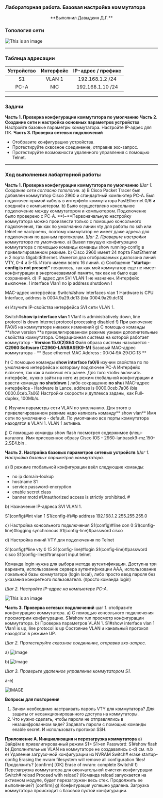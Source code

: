 ### Лабораторная работа. Базовая настройка коммутатора  
<p style="text-align: center;"> **Выполнил Давыдкин Д.Г.** </p>

### Топология сети

![This is an image](https://github.com/Neogun/CISCO-LABS/blob/main/LAB_01/Images/Topology%20Network.jpg)

------------


### Таблица адресации
| Устройство   |  Интерфейс | IP-адрес / префикс  |
| :------------: | :------------: | :------------: |
| S1  | VLAN 1  | 192.168.1.2 /24  |
| PC-A  | NIC  | 192.168.1.10 /24  |



------------
### Задачи
**Часть 1. Проверка конфигурации коммутатора по умолчанию**
**Часть 2. Создание сети и настройка основных параметров устройства**
Настройте базовые параметры коммутатора.
Настройте IP-адрес для ПК.
**Часть 3. Проверка сетевых подключений**
- Отобразите конфигурацию устройства.
- Протестируйте сквозное соединение, отправив эхо-запрос.
- Протестируйте возможности удаленного управления с помощью Telnet.

------------
### Ход выполнения лабарторной работы
**Часть 1. Проверка конфигурации коммутатора по умолчанию**
*Шаг 1. Создание сети согласно топологии.*
a) В Cisco Packet Tracer был добавлен коммутатор Cisco 2960 и стандартный компьютер PC-A. Был подключен прямой кабель в интерфейс коммутатора FastEthernet 0/6 и соединён с компьютером. 
b)  Было осуществлено консольное подключение между коммутатором и компьютером. Подключение было проверено c PC-A.
**!~**Первоначальную настройку коммутатора можно произвести только с помощью консольного подключения, так как по умолчанию линии vty для работы по ssh или telnet не настроены, поэтому коммутатор не имеет даже адреса для подключения по данным протоколам.
*Шаг 2. Проверьте настройки коммутатора по умолчанию.*
a) Вывел текущую конфигурацию коммутатора с помощью команды команды show running-config  в привелигированном режиме.
b) Cisco 2960 имеет 24 порта FastEthernet и 2 порта GigabitEthernet. Имеется два отображаемых диапозона линий VTY, 0-4 и 5-15. Итого имеем всего 16 линий.
c) Сообщение **"startup-config is not present"** появилось, так как мой коммутатор еще не имеет конфигурации в энергонезавимой памяти, так как не было еще сохранений.
d) IP адрес для SVI VLAN 1 не назначен. Интерфейс выключен.
!
interface Vlan1
 no ip address
 shutdown
!

MAC-адрес интерфейса:
Switch#show interfaces vlan 1
Hardware is CPU Interface, address is 0004.9a29.dc13 (bia 0004.9a29.dc13)

e) Изучите IP-свойства интерфейса SVI сети VLAN 1.

Switch#**show ip interface vlan 1**
Vlan1 is administratively down, line protocol is down
  Internet protocol processing disabled
f) При включение FA0/6 на коммутаторе никаких изменений 
g) С помощью команды **show version **в привелигированном режиме узнаем дополнительные свойства коммутатора.
Операционная система на которой работает коммутатор - **Version 15.0(2)SE4**
Файл образа системы называется - **C2960 Software (C2960-LANBASEK9-M)**
Базовый MAC-адрес коммутатора - ** Base ethernet MAC Address : 00:04:9A:29:DC:13 **

h) С помощью команды **show interface fa0/6**  изучим свойства по по умолчанию интерфейса к которому подключен PC-A
Интерфейс включен, так как я включил его ранее. Для того чтобы включить интерфейс, нужно зайти на него из режим глобальной конфигурации и ввести команду **no shutdown** ( либо сокращенно **no shu**)
MAC-адрес интерфейса -   Hardware is Lance, address is 0000.0ceb.7a06 (bia 0000.0ceb.7a06) 
Настройки скорости и дуплекса заданы, как Full-duplex, 100Mb/s. 

i) Изучим параметры сети VLAN по умолчанию.
Для этого в привелегированном режиме надо написать команду** show vlan**
Имя сети по умолчанию - default.
По умолчанию все порты коммутатора находятся в VLAN 1.
VLAN 1 активна.

j) С помощью команды show flash посмотрел содержимое флеш-каталога. Имя присовенное образу Cisco IOS - 2960-lanbasek9-mz.150-2.SE4.bin .

**Часть 2. Настройка базовых параметров сетевых устройств**
*Шаг 1. Настройка базовых параметров коммутатора.*

a) В режиме глобальной конфигурации ввёл следующие команды:
- no ip domain-lookup
- hostname S1
- service password-encryption
- enable secret class
- banner motd #Unauthorized access is strictly prohibited. #

b) Назначение IP-адреса SVI VLAN 1.

S1(config)#int vlan 1
S1(config-if)#ip address 192.168.1.2 255.255.255.0

c) Настройка консольного подключения
S1(config)#line con 0
S1(config-line)#logging synchronous 
S1(config-line)#password cisco

d) Настройка линий VTY для подключения по Telnet

S1(config)#line vty 0 15
S1(config-line)#login 
S1(config-line)#password cisco
S1(config-line)#transport input telnet

Команда login нужна для выбора метода аутентификации. Доступна три варианта, использование сервера аутентификации AAA, использование локальной базы коммутатора (login local), либо просто ввод пароля без указания конкретного пользователя. (просто команда login)

*Шаг 2. Настройте IP-адрес на компьютере PC-A.*

![This is an image](https://github.com/Neogun/CISCO-LABS/blob/main/LAB_01/Images/Config%20PC-A%20ETH.jpg)

**Часть 3. Проверка сетевых подключений**
шаг 1. отобразите конфигурацию коммутатора.
a) С помощью консольного подключения просмотрим конфигурацию.
S1#show run просмотр конфигурации коммутатора.
b) Проверка параметров VLAN 1.
S1#show interface vlan 1
Vlan1 is up, line protocol is up 
Состояние VLAN  и канальный протокол находятся в режиме UP.

*Шаг 2. Протестируйте сквозное соединение, отправив эхо-запрос.*

a) ![Image](https://github.com/Neogun/CISCO-LABS/blob/main/LAB_01/Images/PING%20self%20PC-A.jpg)

b) ![Image](https://github.com/Neogun/CISCO-LABS/blob/main/LAB_01/Images/PING%20PC-A%20to%20VLAN%201.jpg)

*Шаг 3. Проверьте удаленное управление коммутатором S1.*

a-e) 

![IMAGE](https://github.com/Neogun/CISCO-LABS/blob/main/LAB_01/Images/Chapter%203.%20Step%203..jpg)

**Вопросы для повторения**
1.	Зачем необходимо настраивать пароль VTY для коммутатора?
Для защиты от несанкционированного доступа на коммутаторы.
2.	Что нужно сделать, чтобы пароли не отправлялись в незашифрованном виде?
Задавать пароли с помощью команды enable secret. И использовать протокол SSH.

**Приложение А. Инициализация и перезагрузка коммутатора**
a) Зайдём в привелигированный режим
S1>
S1>en
Password: 
S1#show flash
b) Дополнительные VLAN на коммутаторе не создавались
с-d) см. п.b 
e) Удаление загрузочной конфигурации из NVRAM
Switch# erase startup-config
Erasing the nvram filesystem will remove all configuration files! Продолжить? [confirm]
[OK]
Erase of nvram: complete
Switch#
f) Перезагрузка коммутатора для окончательной очистки конфигурации
Switch# reload
Proceed with reload? (Команда reload запускается на активном модуле, будет перезагружен весь стек. Продолжить ее выполнение?) [confirm]
g) Конфигурация успешно удалена. Загрузка коммутатора происходит с базовой пустой конфигурации.


